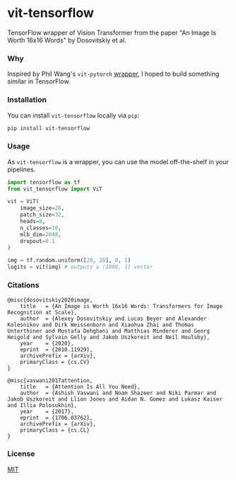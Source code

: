 # vit-tensorflow
TensorFlow wrapper of Vision Transformer from the paper "An Image Is Worth 16x16 Words" by Dosovitskiy et al.

###  Why

Inspired by Phil Wang's `vit-pytorch` [wrapper](https://github.com/lucidrains/vit-pytorch), I hoped to build something similar in TensorFlow.

###  Installation

You can install `vit-tensorflow` locally via `pip`:

```bash
pip install vit-tensorflow
```

###  Usage

As `vit-tensorflow` is a wrapper, you can use the model off-the-shelf in your pipelines.

```python
import tensorflow as tf
from vit_tensorflow import ViT

vit = ViT(
    image_size=28,
    patch_size=32,
    heads=8,
    n_classes=10,
    mlb_dim=2048,
    dropout=0.1
)

img = tf.random.uniform([28, 28], 0, 1)
logits = vit(img) # outputs a (1000, 1) vector
```

###  Citations

```
@misc{dosovitskiy2020image,
    title   = {An Image is Worth 16x16 Words: Transformers for Image Recognition at Scale},
    author  = {Alexey Dosovitskiy and Lucas Beyer and Alexander Kolesnikov and Dirk Weissenborn and Xiaohua Zhai and Thomas Unterthiner and Mostafa Dehghani and Matthias Minderer and Georg Heigold and Sylvain Gelly and Jakob Uszkoreit and Neil Houlsby},
    year    = {2020},
    eprint  = {2010.11929},
    archivePrefix = {arXiv},
    primaryClass = {cs.CV}
}
```

```
@misc{vaswani2017attention,
    title   = {Attention Is All You Need},
    author  = {Ashish Vaswani and Noam Shazeer and Niki Parmar and Jakob Uszkoreit and Llion Jones and Aidan N. Gomez and Lukasz Kaiser and Illia Polosukhin},
    year    = {2017},
    eprint  = {1706.03762},
    archivePrefix = {arXiv},
    primaryClass = {cs.CL}
}
```

###  License

[MIT](https://github.com/rish-16/vit-tensorflow/blob/main/LICENSE)